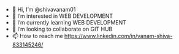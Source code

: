 - 👋 Hi, I’m @shivavanam01
- 👀 I’m interested in WEB DEVELOPMENT 
- 🌱 I’m currently learning WEB DEVELOPMENT
- 💞️ I’m looking to collaborate on GIT HUB
- 📫 How to reach me https://www.linkedin.com/in/vanam-shiva-833145246/

<!---
shivavanam01/shivavanam01 is a ✨ special ✨ repository because its `README.md` (this file) appears on your GitHub profile.
You can click the Preview link to take a look at your changes.
--->
